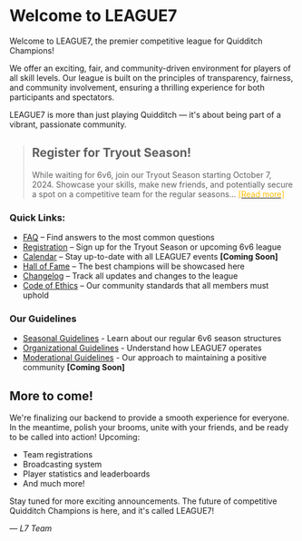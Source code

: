 
# Welcome to LEAGUE7

Welcome to LEAGUE7, the premier competitive league for Quidditch Champions! 

We offer an exciting, fair, and community-driven environment for players of all skill levels. Our league is built on the principles of transparency, fairness, and community involvement, ensuring a thrilling experience for both participants and spectators.

LEAGUE7 is more than just playing Quidditch &mdash; it's about being part of a vibrant, passionate community.


> ## Register for Tryout Season!
> While waiting for 6v6, join our Tryout Season starting October 7, 2024. Showcase your skills, make new friends, and potentially secure a spot on a competitive team for the regular seasons... [<span style="color:#ffbd00">[Read more]</span>](tryout-season.md)

### Quick Links:
- [FAQ](/faq) – Find answers to the most common questions
- [Registration](/registration) – Sign up for the Tryout Season or upcoming 6v6 league
- [Calendar](seasonal-guidelines.md) – Stay up-to-date with all LEAGUE7 events **[Coming Soon]**
- [Hall of Fame](hall-of-fame.md) – The best champions will be showcased here
- [Changelog](/changelog) – Track all updates and changes to the league
- [Code of Ethics](/code-of-ethics) – Our community standards that all members must uphold

### Our Guidelines
* [Seasonal Guidelines](seasonal-guidelines.md) - Learn about our regular 6v6 season structures
* [Organizational Guidelines](organizational-guidelines.md) - Understand how LEAGUE7 operates
* [Moderational Guidelines](moderational-guidelines.md) - Our approach to maintaining a positive community **[Coming Soon]**

## More to come!
We're finalizing our backend to provide a smooth experience for everyone. In the meantime, polish your brooms, unite with your friends, and be ready to be called into action! Upcoming:
- Team registrations
- Broadcasting system
- Player statistics and leaderboards
- And much more!

Stay tuned for more exciting announcements. The future of competitive Quidditch Champions is here, and it's called LEAGUE7!  

 &mdash; *L7 Team*